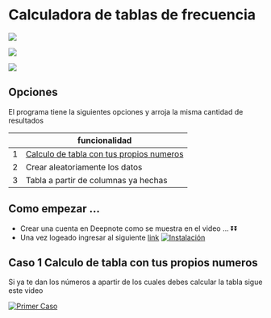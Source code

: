 

# Calculadora de tablas de frecuencia

![](https://i.ibb.co/sJQfZzY/img1.png) 

![](https://i.ibb.co/DpmPCFC/2.png) 

![](https://i.ibb.co/kx52Kz4/3.png) 





## Opciones

El programa tiene la siguientes opciones y arroja la misma cantidad de resultados 

|  | funcionalidad |
| ------ | ------ |
| 1 | [Calculo de tabla con tus propios numeros](#item1)|
| 2| Crear aleatoriamente los datos |
| 3 | Tabla a partir de columnas ya hechas  |

## Como empezar ...
- Crear una cuenta en Deepnote como se muestra en el video ... ⏬⏬
- Una vez logeado ingresar al siguiente [link](https://deepnote.com/workspace/boligames/project/STATS-qeCoc1AzQwWv_Wbi6-iX0g/%2Fstats.ipynb)
[![Instalación](https://i.ibb.co/T07YGJN/miniatura-1.png)](https://youtu.be/sSPP52pwgts)



<a name="item1"></a>
## Caso 1 Calculo de tabla con tus propios numeros


Si ya te dan los números a apartir de los cuales debes calcular la tabla sigue este video


[![Primer Caso](https://i.ibb.co/7r5xdNp/MINIATURA-1-5.png)](https://youtu.be/UbVOHWpomBY)


